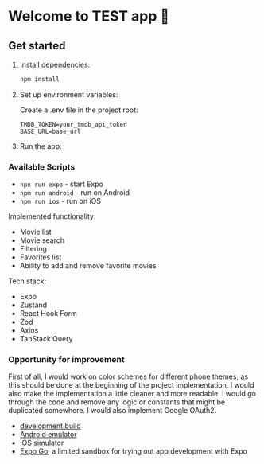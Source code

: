 # Welcome to TEST app 👋

## Get started

1. Install dependencies:

   ```bash
   npm install
   ```

2. Set up environment variables:

   Create a .env file in the project root:

   ```env
   TMDB_TOKEN=your_tmdb_api_token
   BASE_URL=base_url
   ```

3. Run the app:

### Available Scripts

- `npx run expo` - start Expo
- `npm run android` - run on Android
- `npm run ios` - run on iOS

Implemented functionality:

- Movie list
- Movie search
- Filtering
- Favorites list
- Ability to add and remove favorite movies

Tech stack:

- Expo
- Zustand
- React Hook Form
- Zod
- Axios
- TanStack Query

### Opportunity for improvement

First of all, I would work on color schemes for different phone themes, as this should be done at the beginning of the project implementation.
I would also make the implementation a little cleaner and more readable.
I would go through the code and remove any logic or constants that might be duplicated somewhere.
I would also implement Google OAuth2.

- [development build](https://docs.expo.dev/develop/development-builds/introduction/)
- [Android emulator](https://docs.expo.dev/workflow/android-studio-emulator/)
- [iOS simulator](https://docs.expo.dev/workflow/ios-simulator/)
- [Expo Go](https://expo.dev/go), a limited sandbox for trying out app development with Expo
